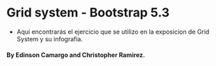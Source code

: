 # Grid system - Bootstrap 5.3

- Aquí encontrarás el ejercicio que se utilizo en la exposicion de Grid System y su infografia.

#### By Edinson Camargo and Christopher Ramirez.
